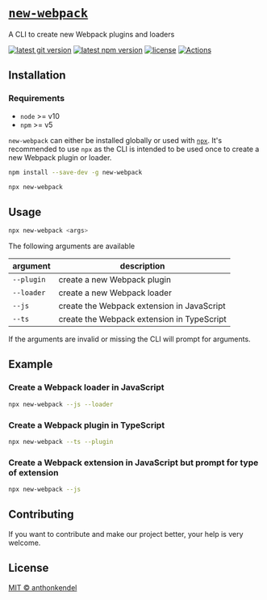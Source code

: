 # [`new-webpack`](https://github.com/anthonkendel/new-webpack)

A CLI to create new Webpack plugins and loaders

[![latest git version](https://img.shields.io/github/v/tag/anthonkendel/new-webpack?label=version)](https://github.com/anthonkendel/new-webpack)
[![latest npm version](https://img.shields.io/npm/v/new-webpack)](https://www.npmjs.com/package/new-webpack)
[![license](https://img.shields.io/github/license/anthonkendel/new-webpack)](https://github.com/anthonkendel/new-webpack/blob/master/LICENSE)
[![Actions](https://github.com/anthonkendel/new-webpack/workflows/Actions/badge.svg)](https://github.com/anthonkendel/new-webpack/actions)

## Installation

### Requirements

- `node` >= v10
- `npm` >= v5

`new-webpack` can either be installed globally or used with [`npx`](https://www.npmjs.com/package/npx). It's recommended to use `npx` as the CLI is intended to be used once to create a new Webpack plugin or loader.

```bash
npm install --save-dev -g new-webpack
```

```bash
npx new-webpack
```

## Usage

```bash
npx new-webpack <args>
```

The following arguments are available

| argument   | description                                |
| ---------- | ------------------------------------------ |
| `--plugin` | create a new Webpack plugin                |
| `--loader` | create a new Webpack loader                |
| `--js`     | create the Webpack extension in JavaScript |
| `--ts`     | create the Webpack extension in TypeScript |

If the arguments are invalid or missing the CLI will prompt for arguments.

## Example

### Create a Webpack loader in JavaScript

```bash
npx new-webpack --js --loader
```

### Create a Webpack plugin in TypeScript

```bash
npx new-webpack --ts --plugin
```

### Create a Webpack extension in JavaScript but prompt for type of extension

```bash
npx new-webpack --js
```

## Contributing

If you want to contribute and make our project better, your help is very welcome.

## License

[MIT © anthonkendel](https://choosealicense.com/licenses/mit/)
